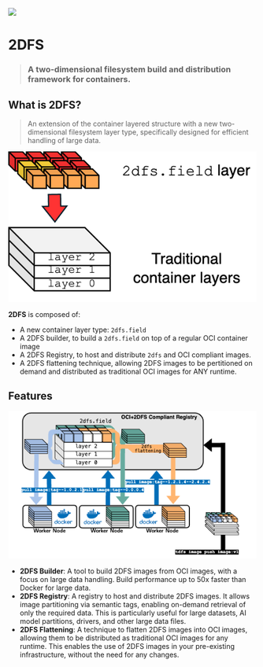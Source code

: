 ![](.:logo.png)

# 2DFS
> ### A two-dimensional filesystem build and distribution framework for containers.

## What is 2DFS?
> An extension of the container layered structure with a new two-dimensional filesystem layer type, specifically designed for efficient handling of large data.

![](./tdfs-example.png)

**2DFS** is composed of:

- A new container layer type: `2dfs.field`
- A 2DFS builder, to build a `2dfs.field` on top of a regular OCI container image
- A 2DFS Registry, to host and distribute `2dfs` and OCI compliant images. 
- A 2DFS flattening technique, allowing 2DFS images to be pertitioned on demand and distributed as traditional OCI images for ANY runtime. 

## Features

![](./registry.png)

- **2DFS Builder**: A tool to build 2DFS images from OCI images, with a focus on large data handling. Build performance up to 50x faster than Docker for large data.
- **2DFS Registry**: A registry to host and distribute 2DFS images. It allows image partitioning via semantic tags, enabling on-demand retrieval of only the required data. This is particularly useful for large datasets, AI model partitions, drivers, and other large data files.
- **2DFS Flattening**: A technique to flatten 2DFS images into OCI images, allowing them to be distributed as traditional OCI images for any runtime. This enables the use of 2DFS images in your pre-existing infrastructure, without the need for any changes.


